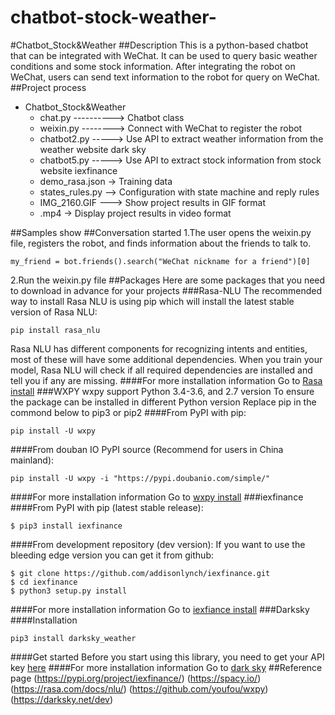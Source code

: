 # chatbot-stock-weather-
#Chatbot_Stock&Weather
##Description
This is a python-based chatbot that can be integrated with WeChat. It can be used to query basic weather conditions and some stock information. After integrating the robot on WeChat, users can send text information to the robot for query on WeChat.
##Project process
+ Chatbot_Stock&Weather
   * chat.py ----------> Chatbot class
   * weixin.py --------> Connect with WeChat to register the robot
   * chatbot2.py -----> Use API to extract weather information from the weather website dark sky
   * chatbot5.py -----> Use API to extract stock information from stock website iexfinance
   * demo_rasa.json -> Training data
   * states_rules.py --> Configuration with state machine and reply rules
   * IMG_2160.GIF ---> Show project results in GIF format
   * .mp4 -> Display project results in video format
   
##Samples show
##Conversation started
1\.The user opens the weixin.py file, registers the robot, and finds information about the friends to talk to.
```
my_friend = bot.friends().search("WeChat nickname for a friend")[0]
```
2\.Run the weixin.py file
##Packages
Here are some packages that you need to download in advance for your projects
###Rasa-NLU
The recommended way to install Rasa NLU is using pip which will install the latest stable version of Rasa NLU:
```
pip install rasa_nlu
```
Rasa NLU has different components for recognizing intents and entities, most of these will have some additional dependencies.
When you train your model, Rasa NLU will check if all required dependencies are installed and tell you if any are missing.
####For more installation information
Go to [Rasa install](https://rasa.com/docs/rasa/user-guide/installation/)
###WXPY
wxpy support Python 3.4-3.6, and 2.7 version
To ensure the package can be installed in different Python version
Replace pip in the commond below to pip3 or pip2
####From PyPI with pip:
```
pip install -U wxpy
```
####From douban IO PyPI source (Recommend for users in China mainland):
```
pip install -U wxpy -i "https://pypi.doubanio.com/simple/"
```
####For more installation information
Go to [wxpy install](https://wxpy.readthedocs.io/zh/latest/#)
###iexfinance
####From PyPI with pip (latest stable release):
```
$ pip3 install iexfinance
```
####From development repository (dev version):
If you want to use the bleeding edge version you can get it from github:
```
$ git clone https://github.com/addisonlynch/iexfinance.git
$ cd iexfinance
$ python3 setup.py install
```
####For more installation information
Go to [iexfiance install](https://github.com/addisonlynch/iexfinance)
###Darksky
####Installation
```
pip3 install darksky_weather
```
####Get started
Before you start using this library, you need to get your API key [here](https://darksky.net/dev/register)
####For more installation information
Go to [dark sky](https://darksky.net/dev)
##Reference page
(https://pypi.org/project/iexfinance/)
(https://spacy.io/)
(https://rasa.com/docs/nlu/)
(https://github.com/youfou/wxpy)
(https://darksky.net/dev)
